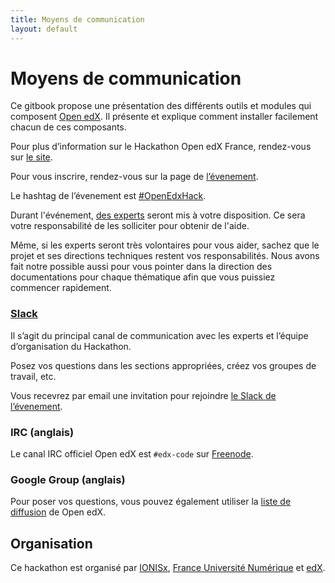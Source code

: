 ```yaml
---
title: Moyens de communication
layout: default
---
```


# Moyens de communication

Ce gitbook propose une présentation des différents outils et modules qui composent [Open edX](http://openedx.org). Il présente et explique comment installer facilement chacun de ces composants.

Pour plus d’information sur le Hackathon Open edX France, rendez-vous sur [le site](http://hack.openedx.fr/).

Pour vous inscrire, rendez-vous sur la page de [l’évenement](https://www.eventbrite.fr/e/billets-openedxhack-hackathon-open-edx-france-16596122449).

Le hashtag de l’évenement est [#OpenEdxHack](https://twitter.com/search?q=%23OpenEdxHack&src=tyah&vertical=default&f=tweets).

Durant l'événement, [des experts](http://hack.openedx.fr/jury.html) seront mis à votre disposition. Ce sera votre responsabilité de les solliciter pour obtenir de l'aide.

Même, si les experts seront très volontaires pour vous aider, sachez que le projet et ses directions techniques restent vos responsabilités. Nous avons fait notre possible aussi pour vous pointer dans la direction des documentations pour chaque thématique afin que vous puissiez commencer rapidement.

### [Slack](https://openedxhack.slack.com)

Il s’agit du principal canal de communication avec les experts et l’équipe d’organisation du Hackathon.

Posez vos questions dans les sections appropriées, créez vos groupes de travail, etc.

Vous recevrez par email une invitation pour rejoindre [le Slack de l’évenement](https://openedxhack.slack.com).


### IRC (anglais)

Le canal IRC officiel Open edX est `#edx-code` sur [Freenode](http://webchat.freenode.net?channels=%23edx-code&uio=d4).

### Google Group (anglais)

Pour poser vos questions, vous pouvez également utiliser la [liste de diffusion](http://groups.google.com/forum/#!forum/edx-code) de Open edX.


## Organisation

Ce hackathon est organisé par [IONISx](https://ionisx.com), [France Université Numérique](http://france-universite-numerique.fr) et [edX](https://edx.org).
